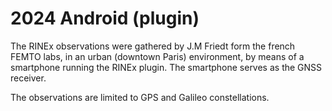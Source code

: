 2024 Android (plugin)
=====================

The RINEx observations were gathered by J.M Friedt form the french FEMTO labs,
in an urban (downtown Paris) environment, by means of a smartphone running the RINEx
plugin. The smartphone serves as the GNSS receiver.

The observations are limited to GPS and Galileo constellations.

